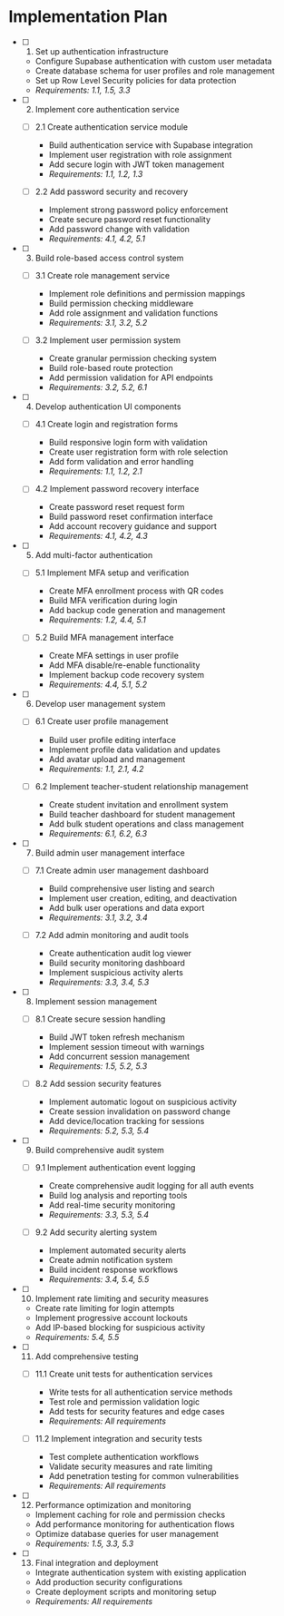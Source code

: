 # Implementation Plan

- [ ] 1. Set up authentication infrastructure
  - Configure Supabase authentication with custom user metadata
  - Create database schema for user profiles and role management
  - Set up Row Level Security policies for data protection
  - _Requirements: 1.1, 1.5, 3.3_

- [ ] 2. Implement core authentication service
  - [ ] 2.1 Create authentication service module
    - Build authentication service with Supabase integration
    - Implement user registration with role assignment
    - Add secure login with JWT token management
    - _Requirements: 1.1, 1.2, 1.3_

  - [ ] 2.2 Add password security and recovery
    - Implement strong password policy enforcement
    - Create secure password reset functionality
    - Add password change with validation
    - _Requirements: 4.1, 4.2, 5.1_

- [ ] 3. Build role-based access control system
  - [ ] 3.1 Create role management service
    - Implement role definitions and permission mappings
    - Build permission checking middleware
    - Add role assignment and validation functions
    - _Requirements: 3.1, 3.2, 5.2_

  - [ ] 3.2 Implement user permission system
    - Create granular permission checking system
    - Build role-based route protection
    - Add permission validation for API endpoints
    - _Requirements: 3.2, 5.2, 6.1_

- [ ] 4. Develop authentication UI components
  - [ ] 4.1 Create login and registration forms
    - Build responsive login form with validation
    - Create user registration form with role selection
    - Add form validation and error handling
    - _Requirements: 1.1, 1.2, 2.1_

  - [ ] 4.2 Implement password recovery interface
    - Create password reset request form
    - Build password reset confirmation interface
    - Add account recovery guidance and support
    - _Requirements: 4.1, 4.2, 4.3_

- [ ] 5. Add multi-factor authentication
  - [ ] 5.1 Implement MFA setup and verification
    - Create MFA enrollment process with QR codes
    - Build MFA verification during login
    - Add backup code generation and management
    - _Requirements: 1.2, 4.4, 5.1_

  - [ ] 5.2 Build MFA management interface
    - Create MFA settings in user profile
    - Add MFA disable/re-enable functionality
    - Implement backup code recovery system
    - _Requirements: 4.4, 5.1, 5.2_

- [ ] 6. Develop user management system
  - [ ] 6.1 Create user profile management
    - Build user profile editing interface
    - Implement profile data validation and updates
    - Add avatar upload and management
    - _Requirements: 1.1, 2.1, 4.2_

  - [ ] 6.2 Implement teacher-student relationship management
    - Create student invitation and enrollment system
    - Build teacher dashboard for student management
    - Add bulk student operations and class management
    - _Requirements: 6.1, 6.2, 6.3_

- [ ] 7. Build admin user management interface
  - [ ] 7.1 Create admin user management dashboard
    - Build comprehensive user listing and search
    - Implement user creation, editing, and deactivation
    - Add bulk user operations and data export
    - _Requirements: 3.1, 3.2, 3.4_

  - [ ] 7.2 Add admin monitoring and audit tools
    - Create authentication audit log viewer
    - Build security monitoring dashboard
    - Implement suspicious activity alerts
    - _Requirements: 3.3, 3.4, 5.3_

- [ ] 8. Implement session management
  - [ ] 8.1 Create secure session handling
    - Build JWT token refresh mechanism
    - Implement session timeout with warnings
    - Add concurrent session management
    - _Requirements: 1.5, 5.2, 5.3_

  - [ ] 8.2 Add session security features
    - Implement automatic logout on suspicious activity
    - Create session invalidation on password change
    - Add device/location tracking for sessions
    - _Requirements: 5.2, 5.3, 5.4_

- [ ] 9. Build comprehensive audit system
  - [ ] 9.1 Implement authentication event logging
    - Create comprehensive audit logging for all auth events
    - Build log analysis and reporting tools
    - Add real-time security monitoring
    - _Requirements: 3.3, 5.3, 5.4_

  - [ ] 9.2 Add security alerting system
    - Implement automated security alerts
    - Create admin notification system
    - Build incident response workflows
    - _Requirements: 3.4, 5.4, 5.5_

- [ ] 10. Implement rate limiting and security measures
  - Create rate limiting for login attempts
  - Implement progressive account lockouts
  - Add IP-based blocking for suspicious activity
  - _Requirements: 5.4, 5.5_

- [ ] 11. Add comprehensive testing
  - [ ] 11.1 Create unit tests for authentication services
    - Write tests for all authentication service methods
    - Test role and permission validation logic
    - Add tests for security features and edge cases
    - _Requirements: All requirements_

  - [ ] 11.2 Implement integration and security tests
    - Test complete authentication workflows
    - Validate security measures and rate limiting
    - Add penetration testing for common vulnerabilities
    - _Requirements: All requirements_

- [ ] 12. Performance optimization and monitoring
  - Implement caching for role and permission checks
  - Add performance monitoring for authentication flows
  - Optimize database queries for user management
  - _Requirements: 1.5, 3.3, 5.3_

- [ ] 13. Final integration and deployment
  - Integrate authentication system with existing application
  - Add production security configurations
  - Create deployment scripts and monitoring setup
  - _Requirements: All requirements_